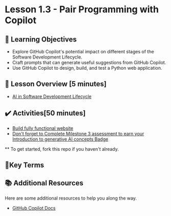 <!-- 💡 Tip for viewing this file: To see this markdown file in a nicely formatted preview mode in VS Code, press Ctrl+Shift+V. You can also right-click on the file tab and select "Open Preview" or use the Command Palette (Ctrl+Shift+P) and search for "Markdown: Open Preview". -->

# Lesson 1.3 - Pair Programming with Copilot

## 🎯 Learning Objectives
- Explore GitHub Copilot's potential impact on different stages of the Software Development Lifecycle.
- Craft prompts that can generate useful suggestions from GitHub Copilot.
- Use GitHub Copilot to design, build, and test a Python web application.

## 📌 Lesson Overview [5 minutes]
- [AI in Software Development Lifecycle](../lesson-1.3/ai-in-sdlc.md)

## ✔️ Activities[50 minutes]

- [Build fully functional website](/lesson-1.3/tutor-signup/README.md)
- [Don't forget to Complete Milestone 3 assessment to earn your Introduction to generative AI concepts Badge](https://learn.microsoft.com/en-us/plans/dk77t1toywz6j5?sharingId=F67AE3DA365A6582)


** To get started, fork this repo if you haven't already.

## 📑Key Terms

## 📚 Additional Resources
Here are some additional resources to help you along the way.
- [GitHub Copilot Docs](https://docs.github.com/en/copilot)